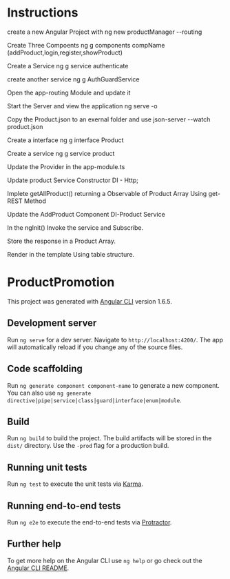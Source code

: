 # Instructions

create a new Angular Project with ng new productManager --routing

Create Three Compoents  ng g components compName (addProduct,login,register,showProduct)

Create a Service ng g service authenticate

create another service ng g AuthGuardService

Open the app-routing Module and update it

Start the Server and view the application   ng serve -o 

Copy the Product.json to an exernal folder and use json-server --watch product.json

 Create a interface ng g interface Product

 Create a service ng g service product

 Update the Provider in the app-module.ts

Update product Service Constructor DI - Http;

 Implete getAllProduct() returning a Observable of Product Array Using get-REST Method

 Update the AddProduct Component DI-Product Service

 In the ngInit() Invoke the service and Subscribe.

 Store the response in a Product Array.

 Render in the template Using  table structure.

# ProductPromotion

This project was generated with [Angular CLI](https://github.com/angular/angular-cli) version 1.6.5.

## Development server

Run `ng serve` for a dev server. Navigate to `http://localhost:4200/`. The app will automatically reload if you change any of the source files.

## Code scaffolding

Run `ng generate component component-name` to generate a new component. You can also use `ng generate directive|pipe|service|class|guard|interface|enum|module`.

## Build

Run `ng build` to build the project. The build artifacts will be stored in the `dist/` directory. Use the `-prod` flag for a production build.

## Running unit tests

Run `ng test` to execute the unit tests via [Karma](https://karma-runner.github.io).

## Running end-to-end tests

Run `ng e2e` to execute the end-to-end tests via [Protractor](http://www.protractortest.org/).

## Further help

To get more help on the Angular CLI use `ng help` or go check out the [Angular CLI README](https://github.com/angular/angular-cli/blob/master/README.md).
